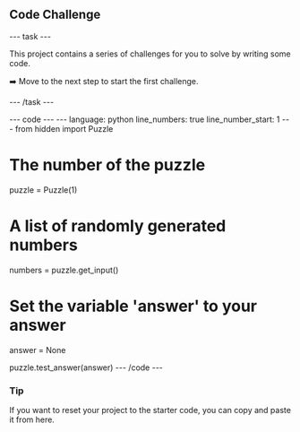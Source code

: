 <h2 class="c-project-heading--task">Code Challenge</h2>

--- task ---

This project contains a series of challenges for you to solve by writing some code. 

➡️ Move to the next step to start the first challenge.

--- /task ---


<div class="c-project-code">
--- code ---
---
language: python
line_numbers: true
line_number_start: 1
---
from hidden import Puzzle

# The number of the puzzle
puzzle = Puzzle(1)

# A list of randomly generated numbers
numbers = puzzle.get_input()

# Set the variable 'answer' to your answer
answer = None

puzzle.test_answer(answer)
--- /code ---

</div>

<div class="c-project-callout c-project-callout--tip">

### Tip

If you want to reset your project to the starter code, you can copy and paste it from here.

</div>